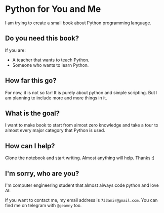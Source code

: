 # Python for You and Me

I am trying to create a small book about Python programming language.

## Do you need this book?

If you are:

* A teacher that wants to teach Python.
* Someone who wants to learn Python.

## How far this go?

For now, it is not so far! It is purely about python and simple scripting. But I am planning to include more and more
things in it.

## What is the goal?

I want to make book to start from almost zero knowledge and take a tour to almost every major category that Python is
used.

## How can I help?

Clone the notebook and start writing. Almost anything will help.
Thanks :)

## I'm sorry, who are you?

I'm computer engineering student that almost always code python and love AI.

If you want to contact me, my email address is `733amir@gmail.com`. You can find me on telegram with `@geamny` too.
